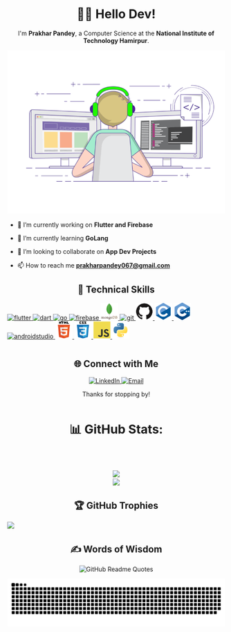 
# <div align="center">👨‍💻 Hello Dev!</div>

<div align="center">

I'm **Prakhar Pandey**, a Computer Science at the **National Institute of Technology Hamirpur**. 

</div>

<div align="center">
    
![GIF](https://github.com/Prakharpan-dey/Prakharpan-dey/blob/main/images/coding%20gif.gif)

</div>

- 🔭 I’m currently working on **Flutter and Firebase**

- 🌱 I’m currently learning **GoLang**

- 👯 I’m looking to collaborate on **App Dev Projects**

- 📫 How to reach me **prakharpandey067@gmail.com**

## <div align="center"> 💼 Technical Skills </div>
<p align="left">
    <a href="https://flutter.dev/" target="_blank" rel="noreferrer">
        <img src="https://www.vectorlogo.zone/logos/flutterio/flutterio-icon.svg" alt="flutter" width="40" height="40"/>
    </a>
    <a href="https://dart.dev/" target="_blank" rel="noreferrer">
        <img src="https://www.vectorlogo.zone/logos/dartlang/dartlang-icon.svg" alt="dart" width="40" height="40"/>
    </a>
    <a href="https://golang.org/" target="_blank" rel="noreferrer">
        <img src="https://www.vectorlogo.zone/logos/golang/golang-icon.svg" alt="go" width="40" height="40"/>
    </a>
    <a href="https://firebase.google.com/" target="_blank" rel="noreferrer">
        <img src="https://www.vectorlogo.zone/logos/firebase/firebase-icon.svg" alt="firebase" width="40" height="40"/>
    </a>
    <a href="https://www.mongodb.com/" target="_blank" rel="noreferrer">
        <img src="https://raw.githubusercontent.com/devicons/devicon/master/icons/mongodb/mongodb-original-wordmark.svg" alt="mongodb" width="40" height="40"/>
    </a>
    <a href="https://git-scm.com/" target="_blank" rel="noreferrer">
        <img src="https://www.vectorlogo.zone/logos/git-scm/git-scm-icon.svg" alt="git" width="40" height="40"/>
    </a>
    <a href="https://github.com/" target="_blank" rel="noreferrer">
        <img src="https://raw.githubusercontent.com/devicons/devicon/master/icons/github/github-original.svg" alt="github" width="40" height="40"/>
    </a>
    <a href="https://www.cprogramming.com/" target="_blank" rel="noreferrer">
        <img src="https://raw.githubusercontent.com/devicons/devicon/master/icons/c/c-original.svg" alt="c" width="40" height="40"/>
    </a>
    <a href="https://www.w3schools.com/cpp/" target="_blank" rel="noreferrer">
        <img src="https://raw.githubusercontent.com/devicons/devicon/master/icons/cplusplus/cplusplus-original.svg" alt="cplusplus" width="40" height="40"/>
    </a>
    <a href="https://developer.android.com/studio" target="_blank" rel="noreferrer">
        <img src="https://www.vectorlogo.zone/logos/android/android-official.svg" alt="androidstudio" width="40" height="40"/>
    </a>
    <a href="https://www.w3.org/html/" target="_blank" rel="noreferrer">
        <img src="https://raw.githubusercontent.com/devicons/devicon/master/icons/html5/html5-original-wordmark.svg" alt="html5" width="40" height="40"/>
    </a>
    <a href="https://www.w3schools.com/css/" target="_blank" rel="noreferrer">
        <img src="https://raw.githubusercontent.com/devicons/devicon/master/icons/css3/css3-original-wordmark.svg" alt="css3" width="40" height="40"/>
    </a>
    <a href="https://developer.mozilla.org/en-US/docs/Web/JavaScript" target="_blank" rel="noreferrer">
        <img src="https://raw.githubusercontent.com/devicons/devicon/master/icons/javascript/javascript-original.svg" alt="javascript" width="40" height="40"/>
    </a>
    <a href="https://www.python.org/" target="_blank" rel="noreferrer">
        <img src="https://raw.githubusercontent.com/devicons/devicon/master/icons/python/python-original.svg" alt="python" width="40" height="40"/>
    </a>
</p>
<div style="display: flex; align-items: center; justify-content: flex-start;">
    <div style="flex-grow: 1;">
        <h2> <div align="center"> 🌐 Connect with Me</div></h2>
        <div align="center"><a href="https://www.linkedin.com/in/prakhar-pandey01/" target="_blank">
            <img src="https://img.shields.io/badge/LinkedIn-%230077B5.svg?style=for-the-badge&logo=linkedin&logoColor=white" alt="LinkedIn">
        </a>
        <a href="mailto:prakharpandey067@gmail.com">
            <img src="https://img.shields.io/badge/Email-D14836?style=for-the-badge&logo=gmail&logoColor=white" alt="Email">
        </a>
        <p>Thanks for stopping by!</p></div>
    </div>
</div> 

# <div align="center"> 📊 GitHub Stats:</div>
<div align="center">
  <br/><br/>

  ![](https://github-readme-streak-stats.herokuapp.com/?user=Prakharpan-dey&theme=merko&hide_border=false)<br/>
  ![](https://github-readme-stats.vercel.app/api/top-langs/?username=Prakharpan-dey&theme=merko&hide_border=false&include_all_commits=false&count_private=false&layout=compact)
  
</div>


## <div align="center">🏆 GitHub Trophies</div>
![](https://github-profile-trophy.vercel.app/?username=Prakharpan-dey&theme=radical&no-frame=true&no-bg=false&margin-w=4)

<div align="center">

 ## ✍️ **Words of Wisdom**

  <img src="https://quotes-github-readme.vercel.app/api?type=horizontal&theme=radical" alt="GitHub Readme Quotes"/>

</div>


![Snake animation](https://github.com/SaumitraTandon/SaumitraTandon/blob/output/snake.svg)
